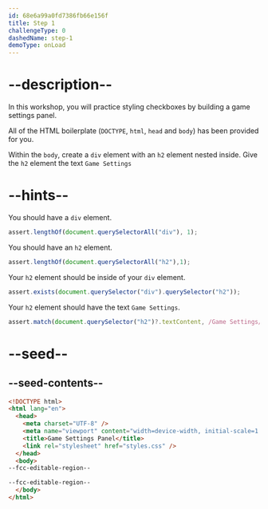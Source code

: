 ```yaml
---
id: 68e6a99a0fd7386fb66e156f
title: Step 1
challengeType: 0
dashedName: step-1
demoType: onLoad
---
```


# --description--

In this workshop, you will practice styling checkboxes by building a game settings panel.

All of the HTML boilerplate (`DOCTYPE`, `html`, `head` and `body`) has been provided for you.

Within the `body`, create a `div` element with an `h2` element nested inside. Give the `h2` element the text `Game Settings`

# --hints--

You should have a `div` element.

```js
assert.lengthOf(document.querySelectorAll("div"), 1);
```

You should have an `h2` element.

```js
assert.lengthOf(document.querySelectorAll("h2"),1);
```

Your `h2` element should be inside of your `div` element.

```js
assert.exists(document.querySelector("div").querySelector("h2"));
```

Your `h2` element should have the text `Game Settings`.

```js
assert.match(document.querySelector("h2")?.textContent, /Game Settings/);
```

# --seed--

## --seed-contents--

```html
<!DOCTYPE html>
<html lang="en">
  <head>
    <meta charset="UTF-8" />
    <meta name="viewport" content="width=device-width, initial-scale=1.0" />
    <title>Game Settings Panel</title>
    <link rel="stylesheet" href="styles.css" />
  </head>
  <body>
--fcc-editable-region--

--fcc-editable-region--
  </body>
</html>
```
